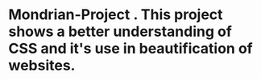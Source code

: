 # Mondrian-Project . This project shows a better understanding of CSS and it's use in beautification of websites.
